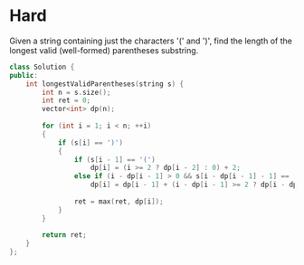 # Hard

Given a string containing just the characters '$($' and '$)$', find the length of the longest valid (well-formed) parentheses substring.

```cpp
class Solution {
public:
    int longestValidParentheses(string s) {
        int n = s.size();
        int ret = 0;
        vector<int> dp(n);
        
        for (int i = 1; i < n; ++i)
        {
            if (s[i] == ')')
            {
                if (s[i - 1] == '(')
                    dp[i] = (i >= 2 ? dp[i - 2] : 0) + 2;
                else if (i - dp[i - 1] > 0 && s[i - dp[i - 1] - 1] == '(')
                    dp[i] = dp[i - 1] + (i - dp[i - 1] >= 2 ? dp[i - dp[i - 1] - 2] : 0) + 2;
                
                ret = max(ret, dp[i]);
            }
        }
        
        return ret;
    }
};
```
